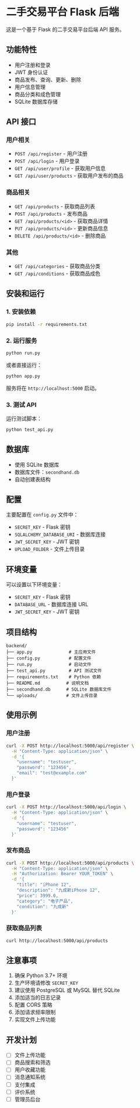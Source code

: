 # 二手交易平台 Flask 后端

这是一个基于 Flask 的二手交易平台后端 API 服务。

## 功能特性

- 用户注册和登录
- JWT 身份认证
- 商品发布、查询、更新、删除
- 用户信息管理
- 商品分类和成色管理
- SQLite 数据库存储

## API 接口

### 用户相关
- `POST /api/register` - 用户注册
- `POST /api/login` - 用户登录
- `GET /api/user/profile` - 获取用户信息
- `GET /api/user/products` - 获取用户发布的商品

### 商品相关
- `GET /api/products` - 获取商品列表
- `POST /api/products` - 发布商品
- `GET /api/products/<id>` - 获取商品详情
- `PUT /api/products/<id>` - 更新商品信息
- `DELETE /api/products/<id>` - 删除商品

### 其他
- `GET /api/categories` - 获取商品分类
- `GET /api/conditions` - 获取商品成色

## 安装和运行

### 1. 安装依赖

```bash
pip install -r requirements.txt
```

### 2. 运行服务

```bash
python run.py
```

或者直接运行：

```bash
python app.py
```

服务将在 `http://localhost:5000` 启动。

### 3. 测试 API

运行测试脚本：

```bash
python test_api.py
```

## 数据库

- 使用 SQLite 数据库
- 数据库文件：`secondhand.db`
- 自动创建表结构

## 配置

主要配置在 `config.py` 文件中：

- `SECRET_KEY` - Flask 密钥
- `SQLALCHEMY_DATABASE_URI` - 数据库连接
- `JWT_SECRET_KEY` - JWT 密钥
- `UPLOAD_FOLDER` - 文件上传目录

## 环境变量

可以设置以下环境变量：

- `SECRET_KEY` - Flask 密钥
- `DATABASE_URL` - 数据库连接 URL
- `JWT_SECRET_KEY` - JWT 密钥

## 项目结构

```
backend/
├── app.py              # 主应用文件
├── config.py           # 配置文件
├── run.py              # 启动文件
├── test_api.py         # API 测试文件
├── requirements.txt    # Python 依赖
├── README.md          # 说明文档
├── secondhand.db      # SQLite 数据库文件
└── uploads/           # 文件上传目录
```

## 使用示例

### 用户注册

```bash
curl -X POST http://localhost:5000/api/register \
  -H "Content-Type: application/json" \
  -d '{
    "username": "testuser",
    "password": "123456",
    "email": "test@example.com"
  }'
```

### 用户登录

```bash
curl -X POST http://localhost:5000/api/login \
  -H "Content-Type: application/json" \
  -d '{
    "username": "testuser",
    "password": "123456"
  }'
```

### 发布商品

```bash
curl -X POST http://localhost:5000/api/products \
  -H "Content-Type: application/json" \
  -H "Authorization: Bearer YOUR_TOKEN" \
  -d '{
    "title": "iPhone 12",
    "description": "九成新iPhone 12",
    "price": 3999.0,
    "category": "电子产品",
    "condition": "九成新"
  }'
```

### 获取商品列表

```bash
curl http://localhost:5000/api/products
```

## 注意事项

1. 确保 Python 3.7+ 环境
2. 生产环境请修改 `SECRET_KEY`
3. 建议使用 PostgreSQL 或 MySQL 替代 SQLite
4. 添加适当的日志记录
5. 配置 CORS 策略
6. 添加请求频率限制
7. 实现文件上传功能

## 开发计划

- [ ] 文件上传功能
- [ ] 商品搜索和筛选
- [ ] 用户收藏功能
- [ ] 消息通知系统
- [ ] 支付集成
- [ ] 评价系统
- [ ] 管理员后台 